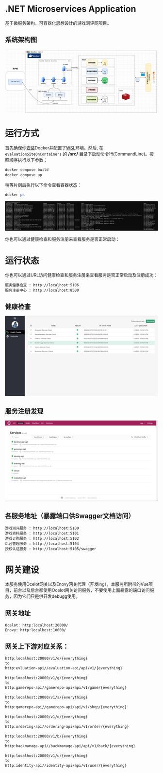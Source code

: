 # .NET Microservices Application
基于微服务架构，可容器化思想设计的游戏测评网项目。

## 系统架构图
![](img/architecture.png)

# 运行方式
首先确保你[安装](https://docs.docker.com/docker-for-windows/install/)Docker并配置了[WSL](https://docs.docker.com/desktop/windows/wsl/)环境。然后, 在 `evaluationSiteOnContainers` 的 **/src/** 目录下启动命令行(CommandLine)。按照顺序执行以下参数：

```powershell
docker compose build
docker compose up
```
稍等片刻后执行以下命令查看容器状态：

```powershell
docker ps
```
![](img/dockerps.png)

你也可以通过健康检查和服务注册来查看服务是否正常启动：
# 运行状态
你也可以通过URL访问健康检查和服务注册来查看服务是否正常启动及注册成功：

```
服务健康检查 : http://localhost:5106
服务注册中心 : http://localhost:8500
```

## 健康检查
![](img/healthcheck.png)

## 服务注册发现
![](img/servicefind.png)

## 各服务地址（暴露端口供Swagger文档访问）

```
游戏测评服务 : http://localhost:5100
游戏资料服务 : http://localhost:5101
游戏订购服务 : http://localhost:5102
后台管理服务 : http://localhost:5104
授权认证服务 : http://localhost:5105/swagger
```

# 网关建设
本服务使用Ocelot网关以及Enovy网关代理（开发ing），本服务所附带的Vue项目，前台以及后台都使用Ocelot网关访问服务，不要使用上面暴露的端口访问服务，因为它们只是供开发debugg使用。

## 网关地址
```
Ocelot: http:localhost:20000/
Enovy: http:localhost:10000/
```
## 网关上下游对应关系：

```
http:localhost:20000/v1/e/{everything}
to 
http:evluation-api//evaluation-api/api/v1/{everything}

http:localhost:20000/v1/g/{everything}
to 
http:gamerepo-api//gamerepo-api/api/v1/game/{everything}

http:localhost:20000/v1/s/{everything}
to 
http:gamerepo-api//gamerepo-api/api/v1/shop/{everything}

http:localhost:20000/v1/o/{everything}
to 
http:ordering-api//ordering-api/api/v1/order/{everything}

http:localhost:20000/v1/b/{everything}
to 
http:backmanage-api//backmanage-api/api/v1/back/{everything}

http:localhost:20000/v1/u/{everything}
to 
http:identity-api//identity-api/api/v1/user/{everything}
```
